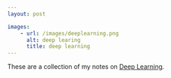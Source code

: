 ```yaml
---
layout: post

images:
    - url: /images/deeplearning.png
      alt: deep learing
      title: deep learning
---
```


These are a collection of my notes on [Deep Learning](http://www.deeplearningbook.org/).

